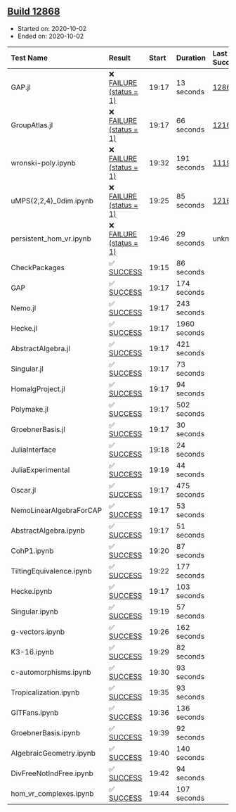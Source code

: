 ## [Build 12868](https://oscarci.mathematik.uni-kl.de/job/oscar/12868/)

* Started on: 2020-10-02
* Ended on: 2020-10-02

| Test Name    | Result | Start | Duration | Last Success | First Failure |
|:-------------|:-------|:------|:---------|:-------------|:--------------|
| GAP.jl | ❌ [FAILURE (status = 1)](https://oscarci.mathematik.uni-kl.de/job/oscar/12868/artifact/logs/build-12868/GAP.jl.log) | 19:17 | 13 seconds | [12867](https://oscarci.mathematik.uni-kl.de/job/oscar/12867/) | [12868](https://oscarci.mathematik.uni-kl.de/job/oscar/12868/) |
| GroupAtlas.jl | ❌ [FAILURE (status = 1)](https://oscarci.mathematik.uni-kl.de/job/oscar/12868/artifact/logs/build-12868/GroupAtlas.jl.log) | 19:17 | 66 seconds | [12167](https://oscarci.mathematik.uni-kl.de/job/oscar/12167/) | [12168](https://oscarci.mathematik.uni-kl.de/job/oscar/12168/) |
| wronski-poly.ipynb | ❌ [FAILURE (status = 1)](https://oscarci.mathematik.uni-kl.de/job/oscar/12868/artifact/logs/build-12868/wronski-poly.ipynb.log) | 19:32 | 191 seconds | [11192](https://oscarci.mathematik.uni-kl.de/job/oscar/11192/) | [11193](https://oscarci.mathematik.uni-kl.de/job/oscar/11193/) |
| uMPS(2,2,4)_0dim.ipynb | ❌ [FAILURE (status = 1)](https://oscarci.mathematik.uni-kl.de/job/oscar/12868/artifact/logs/build-12868/uMPS-2-2-4-_0dim.ipynb.log) | 19:25 | 85 seconds | [12167](https://oscarci.mathematik.uni-kl.de/job/oscar/12167/) | [12168](https://oscarci.mathematik.uni-kl.de/job/oscar/12168/) |
| persistent_hom_vr.ipynb | ❌ [FAILURE (status = 1)](https://oscarci.mathematik.uni-kl.de/job/oscar/12868/artifact/logs/build-12868/persistent_hom_vr.ipynb.log) | 19:46 | 29 seconds | unknown | unknown |
| CheckPackages | ✅ [SUCCESS](https://oscarci.mathematik.uni-kl.de/job/oscar/12868/artifact/logs/build-12868/CheckPackages.log) | 19:15 | 86 seconds |  |  |
| GAP | ✅ [SUCCESS](https://oscarci.mathematik.uni-kl.de/job/oscar/12868/artifact/logs/build-12868/GAP.log) | 19:17 | 174 seconds |  |  |
| Nemo.jl | ✅ [SUCCESS](https://oscarci.mathematik.uni-kl.de/job/oscar/12868/artifact/logs/build-12868/Nemo.jl.log) | 19:17 | 243 seconds |  |  |
| Hecke.jl | ✅ [SUCCESS](https://oscarci.mathematik.uni-kl.de/job/oscar/12868/artifact/logs/build-12868/Hecke.jl.log) | 19:17 | 1960 seconds |  |  |
| AbstractAlgebra.jl | ✅ [SUCCESS](https://oscarci.mathematik.uni-kl.de/job/oscar/12868/artifact/logs/build-12868/AbstractAlgebra.jl.log) | 19:17 | 421 seconds |  |  |
| Singular.jl | ✅ [SUCCESS](https://oscarci.mathematik.uni-kl.de/job/oscar/12868/artifact/logs/build-12868/Singular.jl.log) | 19:17 | 73 seconds |  |  |
| HomalgProject.jl | ✅ [SUCCESS](https://oscarci.mathematik.uni-kl.de/job/oscar/12868/artifact/logs/build-12868/HomalgProject.jl.log) | 19:17 | 94 seconds |  |  |
| Polymake.jl | ✅ [SUCCESS](https://oscarci.mathematik.uni-kl.de/job/oscar/12868/artifact/logs/build-12868/Polymake.jl.log) | 19:17 | 502 seconds |  |  |
| GroebnerBasis.jl | ✅ [SUCCESS](https://oscarci.mathematik.uni-kl.de/job/oscar/12868/artifact/logs/build-12868/GroebnerBasis.jl.log) | 19:17 | 30 seconds |  |  |
| JuliaInterface | ✅ [SUCCESS](https://oscarci.mathematik.uni-kl.de/job/oscar/12868/artifact/logs/build-12868/JuliaInterface.log) | 19:18 | 24 seconds |  |  |
| JuliaExperimental | ✅ [SUCCESS](https://oscarci.mathematik.uni-kl.de/job/oscar/12868/artifact/logs/build-12868/JuliaExperimental.log) | 19:19 | 44 seconds |  |  |
| Oscar.jl | ✅ [SUCCESS](https://oscarci.mathematik.uni-kl.de/job/oscar/12868/artifact/logs/build-12868/Oscar.jl.log) | 19:17 | 475 seconds |  |  |
| NemoLinearAlgebraForCAP | ✅ [SUCCESS](https://oscarci.mathematik.uni-kl.de/job/oscar/12868/artifact/logs/build-12868/NemoLinearAlgebraForCAP.log) | 19:17 | 53 seconds |  |  |
| AbstractAlgebra.ipynb | ✅ [SUCCESS](https://oscarci.mathematik.uni-kl.de/job/oscar/12868/artifact/logs/build-12868/AbstractAlgebra.ipynb.log) | 19:17 | 51 seconds |  |  |
| CohP1.ipynb | ✅ [SUCCESS](https://oscarci.mathematik.uni-kl.de/job/oscar/12868/artifact/logs/build-12868/CohP1.ipynb.log) | 19:20 | 87 seconds |  |  |
| TiltingEquivalence.ipynb | ✅ [SUCCESS](https://oscarci.mathematik.uni-kl.de/job/oscar/12868/artifact/logs/build-12868/TiltingEquivalence.ipynb.log) | 19:22 | 177 seconds |  |  |
| Hecke.ipynb | ✅ [SUCCESS](https://oscarci.mathematik.uni-kl.de/job/oscar/12868/artifact/logs/build-12868/Hecke.ipynb.log) | 19:17 | 103 seconds |  |  |
| Singular.ipynb | ✅ [SUCCESS](https://oscarci.mathematik.uni-kl.de/job/oscar/12868/artifact/logs/build-12868/Singular.ipynb.log) | 19:19 | 57 seconds |  |  |
| g-vectors.ipynb | ✅ [SUCCESS](https://oscarci.mathematik.uni-kl.de/job/oscar/12868/artifact/logs/build-12868/g-vectors.ipynb.log) | 19:26 | 162 seconds |  |  |
| K3-16.ipynb | ✅ [SUCCESS](https://oscarci.mathematik.uni-kl.de/job/oscar/12868/artifact/logs/build-12868/K3-16.ipynb.log) | 19:29 | 82 seconds |  |  |
| c-automorphisms.ipynb | ✅ [SUCCESS](https://oscarci.mathematik.uni-kl.de/job/oscar/12868/artifact/logs/build-12868/c-automorphisms.ipynb.log) | 19:30 | 93 seconds |  |  |
| Tropicalization.ipynb | ✅ [SUCCESS](https://oscarci.mathematik.uni-kl.de/job/oscar/12868/artifact/logs/build-12868/Tropicalization.ipynb.log) | 19:35 | 93 seconds |  |  |
| GITFans.ipynb | ✅ [SUCCESS](https://oscarci.mathematik.uni-kl.de/job/oscar/12868/artifact/logs/build-12868/GITFans.ipynb.log) | 19:36 | 136 seconds |  |  |
| GroebnerBasis.ipynb | ✅ [SUCCESS](https://oscarci.mathematik.uni-kl.de/job/oscar/12868/artifact/logs/build-12868/GroebnerBasis.ipynb.log) | 19:39 | 92 seconds |  |  |
| AlgebraicGeometry.ipynb | ✅ [SUCCESS](https://oscarci.mathematik.uni-kl.de/job/oscar/12868/artifact/logs/build-12868/AlgebraicGeometry.ipynb.log) | 19:40 | 140 seconds |  |  |
| DivFreeNotIndFree.ipynb | ✅ [SUCCESS](https://oscarci.mathematik.uni-kl.de/job/oscar/12868/artifact/logs/build-12868/DivFreeNotIndFree.ipynb.log) | 19:42 | 94 seconds |  |  |
| hom_vr_complexes.ipynb | ✅ [SUCCESS](https://oscarci.mathematik.uni-kl.de/job/oscar/12868/artifact/logs/build-12868/hom_vr_complexes.ipynb.log) | 19:44 | 107 seconds |  |  |
